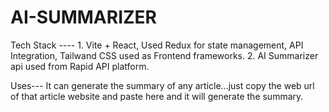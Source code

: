 # AI-SUMMARIZER

Tech Stack ---- 1. Vite + React, Used Redux for state management, API Integration, Tailwand CSS used as Frontend frameworks.
2. AI Summarizer api used from Rapid API platform.

Uses--- It can generate the summary of any article...just copy the web url of that article website and paste here and it will generate the summary.
